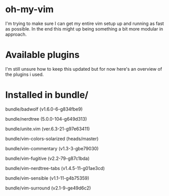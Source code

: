 # oh-my-vim
I'm trying to make sure I can get my entire vim setup up and running as fast as possible.
In the end this might up being something a bit more modular in approach.

# Available plugins
I'm still unsure how to keep this updated but for now here's an overview of the
plugins i used.

# Installed in bundle/
bundle/badwolf (v1.6.0-6-g834fbe9)

bundle/nerdtree (5.0.0-104-g649d313)

bundle/unite.vim (ver.6.3-21-g97e63411)

bundle/vim-colors-solarized (heads/master)

bundle/vim-commentary (v1.3-3-gbe79030)

bundle/vim-fugitive (v2.2-79-g87c1bda)

bundle/vim-nerdtree-tabs (v1.4.5-11-g01ae3cd)

bundle/vim-sensible (v1.1-11-g4b75359)

bundle/vim-surround (v2.1-9-ge49d6c2)


